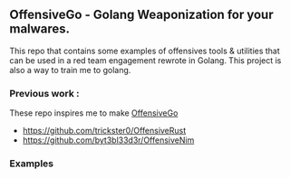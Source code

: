 ## OffensiveGo - Golang Weaponization for your malwares.

This repo that contains some examples of offensives tools & utilities that can be used in a red team engagement rewrote in Golang. This project is also a way to train me to golang.

### Previous work :

These repo inspires me to make [OffensiveGo](https://github.com/RistBS/OffensiveGo)

- https://github.com/trickster0/OffensiveRust
- https://github.com/byt3bl33d3r/OffensiveNim


### Examples 


